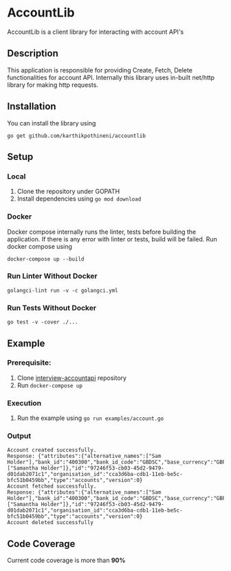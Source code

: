 AccountLib
==========
AccountLib is a client library for interacting with account API's

## Description
This application is responsible for providing Create, Fetch, Delete functionalities for account API. Internally this library uses in-built net/http library for making http requests.

## Installation
You can install the library using

```go get github.com/karthikpothineni/accountlib```

## Setup
### Local
1. Clone the repository under GOPATH
2. Install dependencies using ```go mod download```

### Docker
Docker compose internally runs the linter, tests before building the application. If there is any error with linter or tests, build will be failed. Run docker compose using 

```docker-compose up --build```
### Run Linter Without Docker
```golangci-lint run -v -c golangci.yml```
### Run Tests Without Docker
```go test -v -cover ./...```

## Example
### Prerequisite:
1. Clone [interview-accountapi](https://github.com/form3tech-oss/interview-accountapi) repository
2. Run ```docker-compose up```

### Execution
1. Run the example using ```go run examples/account.go```

### Output
```$xslt
Account created successfully.
Response: {"attributes":{"alternative_names":["Sam Holder"],"bank_id":"400300","bank_id_code":"GBDSC","base_currency":"GBP","bic":"NWBKGB22","country":"GB","name":["Samantha Holder"]},"id":"97246f53-cb03-45d2-9479-d01dab2071c1","organisation_id":"cca3d6ba-cdb1-11eb-be5c-bfc51b0459bb","type":"accounts","version":0}
Account fetched successfully.
Response: {"attributes":{"alternative_names":["Sam Holder"],"bank_id":"400300","bank_id_code":"GBDSC","base_currency":"GBP","bic":"NWBKGB22","country":"GB","name":["Samantha Holder"]},"id":"97246f53-cb03-45d2-9479-d01dab2071c1","organisation_id":"cca3d6ba-cdb1-11eb-be5c-bfc51b0459bb","type":"accounts","version":0}
Account deleted successfully
```

## Code Coverage
Current code coverage is more than **90%**


